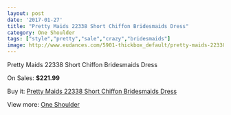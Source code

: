 ```yaml
---
layout: post
date: '2017-01-27'
title: "Pretty Maids 22338 Short Chiffon Bridesmaids Dress"
category: One Shoulder
tags: ["style","pretty","sale","crazy","bridesmaids"]
image: http://www.eudances.com/5901-thickbox_default/pretty-maids-22338-short-chiffon-bridesmaids-dress.jpg
---
```

Pretty Maids 22338 Short Chiffon Bridesmaids Dress

On Sales: **$221.99**
<a href="https://www.eudances.com/en/one-shoulder/2081-pretty-maids-22338-short-chiffon-bridesmaids-dress.html"><amp-img layout="responsive" width="600" height="600" src="//www.eudances.com/5901-thickbox_default/pretty-maids-22338-short-chiffon-bridesmaids-dress.jpg" alt="Pretty Maids 22338 Short Chiffon Bridesmaids Dress 0" /></a>
<a href="https://www.eudances.com/en/one-shoulder/2081-pretty-maids-22338-short-chiffon-bridesmaids-dress.html"><amp-img layout="responsive" width="600" height="600" src="//www.eudances.com/5902-thickbox_default/pretty-maids-22338-short-chiffon-bridesmaids-dress.jpg" alt="Pretty Maids 22338 Short Chiffon Bridesmaids Dress 1" /></a>

Buy it: [Pretty Maids 22338 Short Chiffon Bridesmaids Dress](https://www.eudances.com/en/one-shoulder/2081-pretty-maids-22338-short-chiffon-bridesmaids-dress.html "Pretty Maids 22338 Short Chiffon Bridesmaids Dress")

View more: [One Shoulder](https://www.eudances.com/en/23-one-shoulder "One Shoulder")